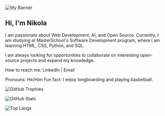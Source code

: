 
![My Banner](https://ih0.redbubble.net/cover.2424876.2400x600.jpg)


## Hi, I'm Nikola
I am passionate about Web Development, AI, and Open Source.
Currently, I am studying at MasterSchool's Software Development program, where I am learning HTML, CSS, Python, and SQL.

I am always looking for opportunities to collaborate on interesting open-source projects and expand my knowledge.

How to reach me: LinkedIn | Email

Pronouns: He/Him
Fun fact: I enjoy longboarding and playing basketball.



![GitHub Trophies](https://github-profile-trophy.vercel.app/?username=Viktor0317&theme=radical)

![GitHub Stats](https://github-readme-stats.vercel.app/api?username=Viktor0317&show_icons=true&theme=radical)


![Top Langs](https://github-readme-stats.vercel.app/api/top-langs/?username=Viktor0317&layout=compact&theme=radical)








<!---
Viktor0317/Viktor0317 is a ✨ special ✨ repository because its `README.md` (this file) appears on your GitHub profile.
You can click the Preview link to take a look at your changes.
--->
